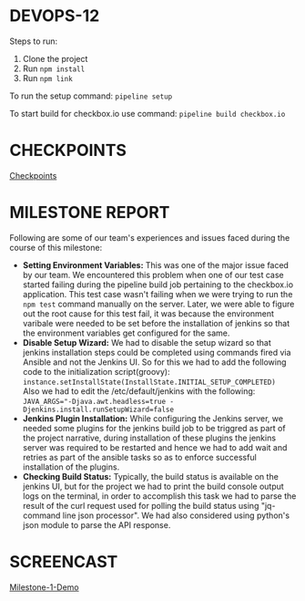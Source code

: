 # DEVOPS-12

Steps to run:

1. Clone the project
2. Run ```npm install```
3. Run ```npm link```

To run the setup command: ```pipeline setup```

To start build for checkbox.io use command: ```pipeline build checkbox.io```

# CHECKPOINTS

[Checkpoints](/CHECKPOINT.md)

# MILESTONE REPORT

Following are some of our team's experiences and issues faced during the course of this milestone:

- **Setting Environment Variables:** This was one of the major issue faced by our team. We encountered this problem when one of our test case started failing during the pipeline build job pertaining to the checkbox.io application. This test case wasn't failing when we were trying to run the ```npm test``` command manually on the server. Later, we were able to figure out the root cause for this test fail, it was because the environment varibale were needed to be set before the installation of jenkins so that the environment variables get configured for the same.  
- **Disable Setup Wizard:** We had to disable the setup wizard so that jenkins installation steps could be completed using commands fired via Ansible and not the Jenkins UI. So for this we had to add the following code to the initialization script(groovy):<br>
```instance.setInstallState(InstallState.INITIAL_SETUP_COMPLETED)```
<br>Also we had to edit the /etc/default/jenkins with the following:<br>
```JAVA_ARGS="-Djava.awt.headless=true -Djenkins.install.runSetupWizard=false```
- **Jenkins Plugin Installation:** While configuring the Jenkins server, we needed some plugins for the jenkins build job to be triggred as part of the project narrative, during installation of these plugins the jenkins server was required to be restarted and hence we had to add wait and retries as part of the ansible tasks so as to enforce successful installation of the plugins.
- **Checking Build Status:** Typically, the build status is available on the jenkins UI, but for the project we had to print the build console output logs on the terminal, in order to accomplish this task we had to parse the result of the curl request used for polling the build status using "jq-command line json processor". We had also considered using python's json module to parse the API response.

# SCREENCAST

[Milestone-1-Demo](https://drive.google.com/open?id=191yoG7N7pT8X15-aBgCq6R6OBXGqNV65)
